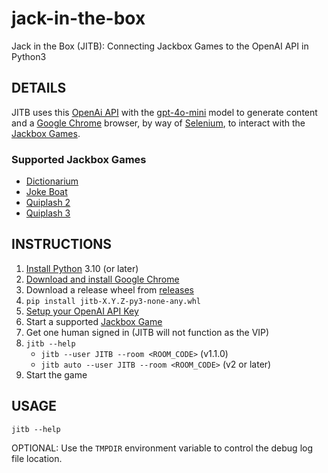# jack-in-the-box
Jack in the Box (JITB): Connecting Jackbox Games to the OpenAI API in Python3

## DETAILS

JITB uses this [OpenAi API](https://platform.openai.com/docs/guides/text-generation/chat-completions-api) with the [gpt-4o-mini](https://platform.openai.com/docs/models/gpt-4o-mini) model to generate content and a [Google Chrome](https://www.google.com/chrome/) browser, by way of [Selenium](https://www.selenium.dev/documentation/webdriver/), to interact with the [Jackbox Games](https://www.jackboxgames.com/).

### Supported Jackbox Games

* [Dictionarium](https://www.jackboxgames.com/games/dictionarium)
* [Joke Boat](https://www.jackboxgames.com/games/joke-boat)
* [Quiplash 2](https://www.jackboxgames.com/games/quiplash-2-interlashional)
* [Quiplash 3](https://www.jackboxgames.com/games/quiplash-3)

## INSTRUCTIONS

1. [Install Python](https://www.python.org/downloads/) 3.10 (or later)
1. [Download and install Google Chrome](https://support.google.com/chrome/answer/95346?hl=en-GB&co=GENIE.Platform%3DDesktop)
1. Download a release wheel from [releases](https://github.com/hark130/jack-in-the-box/releases)
1. `pip install jitb-X.Y.Z-py3-none-any.whl`
1. [Setup your OpenAI API Key](https://platform.openai.com/docs/quickstart/step-2-setup-your-api-key)
1. Start a supported [Jackbox Game](https://www.jackboxgames.com/)
1. Get one human signed in (JITB will not function as the VIP)
1. `jitb --help`
	- `jitb --user JITB --room <ROOM_CODE>` (v1.1.0)
	- `jitb auto --user JITB --room <ROOM_CODE>` (v2 or later)
1. Start the game


## USAGE

`jitb --help`

OPTIONAL: Use the `TMPDIR` environment variable to control the debug log file location.
